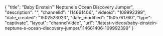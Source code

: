 {
    "title": "Baby Einstein&trade; Neptune's Ocean Discovery Jumper",
    "description": "",
    "channelid": "114661406",
    "videoid": "109992399",
    "date_created": "1502523023",
    "date_modified": "1505761760",
    "type": "captivate",
    "layout": "channelVideo",
    "url": "\/latest-videos\/baby-einstein-neptune-s-ocean-discovery-jumper\/114661406-109992399"
}
